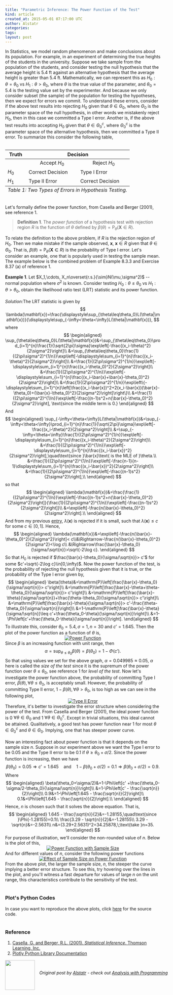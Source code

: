```yaml
---
title: "Parametric Inference: The Power Function of the Test"
kind: article
created_at: 2015-05-01 07:17:00 UTC
author: Alstatr
categories: 
tags: 
layout: post
---
```

In Statistics, we model random phenomenon and make conclusions about its population. For example, in an experiment of determining the true heights of the students in the university. Suppose we take sample from the population of the students, and consider testing the null hypothesis that the average height is 5.4 ft against an alternative hypothesis that the average height is greater than 5.4 ft. Mathematically, we can represent this as $H_0:\theta=\theta_0$ vs $H_1:\theta>\theta_0$, where $\theta$ is the true value of the parameter, and $\theta_0=5.4$ is the testing value set by the experimenter. And because we only consider subset (the sample) of the population for testing the hypotheses, then we expect for errors we commit. To understand these errors, consider if the above test results into rejecting $H_0$ given that $\theta\in\Theta_0$, where $\Theta_0$ is the parameter space of the null hypothesis, in other words we mistakenly reject $H_0$, then in this case we committed a Type I error. Another is, if the above test results into accepting $H_0$ given that $\theta\in\Theta_0^c$, where $\Theta_0^c$ is the parameter space of the alternative hypothesis, then we committed a Type II error. To summarize this consider the following table,<br/><br/><div class="datagrid"><table><thead><tr><th align = "center">Truth</th><th colspan = "2" align = "center">Decision</th></tr></thead><tfoot><tr><td colspan="4" style="text-align: center;"><div id="paging"><i>Table 1: Two Types of Errors in Hypothesis Testing.</i></div></td></tr></tfoot><tbody><tr><td></td><td align = "center">Accept $H_0$</td><td align = "center">Reject $H_0$</td></tr><tr class = "alt"><td>$H_0$</td><td>Correct Decision</td><td>Type I Error</td></tr><tr><td>$H_1$</td><td>Type II Error</td><td>Correct Decision</td></tr></tbody></table></div><br/>Let's formally define the power function, from Casella and Berger (2001), see reference 1. <blockquote><b>Definition 1</b>. The <i>power function</i> of a hypothesis test with rejection region $R$ is the function of $\theta$ defined by $\beta(\theta)=\mathrm{P}_{\theta}(\mathbf{X}\in R)$. </blockquote><a name='more'></a>To relate the definition to the above problem, if $R$ is the rejection region of $H_0$. Then we make mistake if the sample observed, $\mathbf{x}$, $\mathbf{x}\in R$ given that $\theta\in\Theta_0$. That is, $\beta(\theta)=\mathrm{P}_{\theta}(\mathbf{X}\in R)$ is the probability of Type I error. Let's consider an example, one that is popularly used in testing the sample mean. The example below is the combined problem of Example 8.3.3 and Exercise 8.37 (a) of reference 1. <br/><br/><b>Example 1</b>. Let $X_1,\cdots, X_n\overset{r.s.}{\sim}N(\mu,\sigma^2)$ -- normal population where $\sigma^2$ is known. Consider testing $H_0:\theta\leq \theta_0$ vs $H_1:\theta> \theta_0$, obtain the likelihood ratio test (LRT) statistic and its power function. <br/><br/><i>Solution:</i>The LRT statistic is given by $$ \lambda(\mathbf{x})=\frac{\displaystyle\sup_{\theta\leq\theta_0}L(\theta|\mathbf{x})}{\displaystyle\sup_{-\infty<\theta<\infty}L(\theta|\mathbf{x})}, $$ where $$ \begin{aligned} \sup_{\theta\leq\theta_0}L(\theta|\mathbf{x})&=\sup_{\theta\leq\theta_0}\prod_{i=1}^{n}\frac{1}{\sqrt{2\pi}\sigma}\exp\left[-\frac{(x_i-\theta)^2}{2\sigma^2}\right]\\ &=\sup_{\theta\leq\theta_0}\frac{1}{(2\pi\sigma^2)^{1/n}}\exp\left[-\displaystyle\sum_{i=1}^{n}\frac{(x_i-\theta)^2}{2\sigma^2}\right]\\ &=\frac{1}{(2\pi\sigma^2)^{1/n}}\exp\left[-\displaystyle\sum_{i=1}^{n}\frac{(x_i-\theta_0)^2}{2\sigma^2}\right]\\ &=\frac{1}{(2\pi\sigma^2)^{1/n}}\exp\left[-\displaystyle\sum_{i=1}^{n}\frac{(x_i-\bar{x}+\bar{x}-\theta_0)^2}{2\sigma^2}\right]\\ &=\frac{1}{(2\pi\sigma^2)^{1/n}}\exp\left\{-\displaystyle\sum_{i=1}^{n}\left[\frac{(x_i-\bar{x})^2+2(x_i-\bar{x})(\bar{x}-\theta_0)+(\bar{x}-\theta_0)^2}{2\sigma^2}\right]\right\}\\ &=\frac{1}{(2\pi\sigma^2)^{1/n}}\exp\left[-\frac{(n-1)s^2+n(\bar{x}-\theta_0)^2}{2\sigma^2}\right], \text{since the middle term is 0.} \end{aligned} $$ And $$ \begin{aligned} \sup_{-\infty<\theta<\infty}L(\theta|\mathbf{x})&=\sup_{-\infty<\theta<\infty}\prod_{i=1}^{n}\frac{1}{\sqrt{2\pi}\sigma}\exp\left[-\frac{(x_i-\theta)^2}{2\sigma^2}\right]\\ &=\sup_{-\infty<\theta<\infty}\frac{1}{(2\pi\sigma^2)^{1/n}}\exp\left[-\displaystyle\sum_{i=1}^{n}\frac{(x_i-\theta)^2}{2\sigma^2}\right]\\ &=\frac{1}{(2\pi\sigma^2)^{1/n}}\exp\left[-\displaystyle\sum_{i=1}^{n}\frac{(x_i-\bar{x})^2}{2\sigma^2}\right],\quad\text{since }\bar{x}\text{ is the MLE of }\theta.\\ &=\frac{1}{(2\pi\sigma^2)^{1/n}}\exp\left[-\frac{n-1}{n-1}\displaystyle\sum_{i=1}^{n}\frac{(x_i-\bar{x})^2}{2\sigma^2}\right]\\ &=\frac{1}{(2\pi\sigma^2)^{1/n}}\exp\left[-\frac{(n-1)s^2}{2\sigma^2}\right],\\ \end{aligned} $$ so that $$ \begin{aligned} \lambda(\mathbf{x})&=\frac{\frac{1}{(2\pi\sigma^2)^{1/n}}\exp\left[-\frac{(n-1)s^2+n(\bar{x}-\theta_0)^2}{2\sigma^2}\right]}{\frac{1}{(2\pi\sigma^2)^{1/n}}\exp\left[-\frac{(n-1)s^2}{2\sigma^2}\right]}\\ &=\exp\left[-\frac{n(\bar{x}-\theta_0)^2}{2\sigma^2}\right].\\ \end{aligned} $$ And from my previous <a href="http://alstatr.blogspot.com/2015/04/parametric-inference-likelihood-ratio.html" target = "_blank">entry</a>, $\lambda(\mathbf{x})$ is rejected if it is small, such that $\lambda(\mathbf{x})\leq c$ for some $c\in[0,1]$. Hence, $$ \begin{aligned} \lambda(\mathbf{x})&=\exp\left[-\frac{n(\bar{x}-\theta_0)^2}{2\sigma^2}\right]< c\\&\Rightarrow-\frac{n(\bar{x}-\theta_0)^2}{2\sigma^2}<\log c\\ &\Rightarrow\frac{\bar{x}-\theta_0}{\sigma/\sqrt{n}}>\sqrt{-2\log c}. \end{aligned} $$ So that $H_0$ is rejected if $\frac{\bar{x}-\theta_0}{\sigma/\sqrt{n}}> c'$ for some $c'=\sqrt{-2\log c}\in[0,\infty)$. Now the power function of the test, is the probability of rejecting the null hypothesis given that it is true, or the probability of the Type I error given by, $$ \begin{aligned} \beta(\theta)&=\mathrm{P}\left[\frac{\bar{x}-\theta_0}{\sigma/\sqrt{n}}> c'\right]\\ &=\mathrm{P}\left[\frac{\bar{x}-\theta+\theta-\theta_0}{\sigma/\sqrt{n}}> c'\right]\\ &=\mathrm{P}\left[\frac{\bar{x}-\theta}{\sigma/\sqrt{n}}+\frac{\theta-\theta_0}{\sigma/\sqrt{n}}> c'\right]\\ &=\mathrm{P}\left[\frac{\bar{x}-\theta}{\sigma/\sqrt{n}}> c'-\frac{\theta-\theta_0}{\sigma/\sqrt{n}}\right]\\ &=1-\mathrm{P}\left[\frac{\bar{x}-\theta}{\sigma/\sqrt{n}}\leq c'+\frac{\theta_0-\theta}{\sigma/\sqrt{n}}\right]\\ &=1-\Phi\left[c'+\frac{\theta_0-\theta}{\sigma/\sqrt{n}}\right]. \end{aligned} $$ To illustrate this, consider $\theta_0=5.4,\sigma = 1,n=30$ and $c'=1.645$. Then the plot of the power function as a function of $\theta$ is, <div>    <a href="https://plot.ly/~alstated1a61/203/" target="_blank" title="Power Function" style="display: block; text-align: center;"><img src="https://plot.ly/~alstated1a61/203.png" alt="Power Function" style="max-width: 100%;"  onerror="this.onerror=null;this.src='https://plot.ly/404.png';" /></a>    <script data-plotly="alstated1a61:203" src="https://plot.ly/embed.js" async></script></div>Since $\beta$ is an increasing function with unit range, then $$ \alpha = \sup_{\theta\leq\theta_0}\beta(\theta)=\beta(\theta_0)=1-\Phi(c'). $$ So that using values we set for the above graph, $\alpha=0.049985\approx 0.05$, $\alpha$ here is called the <i>size of the test</i> since it is the supremum of the power function over $\theta\leq\theta_0$, see reference 1 for <i>level of the test</i>. Now let's investigate the power function above, the probability of committing Type I error, $\beta(\theta), \forall \theta\leq \theta_0$, is acceptably small. However, the probability of committing Type II error, $1-\beta(\theta), \forall \theta > \theta_0$, is too high as we can see in the following plot, <div>    <a href="https://plot.ly/~alstated1a61/230/" target="_blank" title="Type II Error" style="display: block; text-align: center;"><img src="https://plot.ly/~alstated1a61/230.png" alt="Type II Error" style="max-width: 100%;"  onerror="this.onerror=null;this.src='https://plot.ly/404.png';" /></a>    <script data-plotly="alstated1a61:230" src="https://plot.ly/embed.js" async></script></div>Therefore, it's better to investigate the error structure when considering the power of the test. From Casella and Berger (2001), the ideal power function is 0 $\forall\theta\in\Theta_0$ and 1 $\forall\theta\in\Theta_0^c$. Except in trivial situations, this ideal cannot be attained. Qualitatively, a good test has power function near 1 for most $\theta\in\Theta_0^c$ and $\theta\in\Theta_0$. Implying, one that has steeper power curve.<br/><br/> Now an interesting fact about power function is that it depends on the sample size $n$. Suppose in our experiment above we want the Type I error to be 0.05 and the Type II error to be 0.1 if $\theta\geq \theta_0+\sigma/2$. Since the power function is increasing, then we have $$ \beta(\theta_0)=0.05\Rightarrow c'=1.645\quad\text{and}\quad 1 - \beta(\theta_0+\sigma/2)=0.1\Rightarrow\beta(\theta_0+\sigma/2)=0.9. $$ Where $$ \begin{aligned} \beta(\theta_0+\sigma/2)&=1-\Phi\left[c' +\frac{\theta_0-\sigma/2-\theta_0}{\sigma/\sqrt{n}}\right]\\ &=1-\Phi\left[c' - \frac{\sqrt{n}}{2}\right]\\ 0.9&=1-\Phi\left[1.645 - \frac{\sqrt{n}}{2}\right]\\ 0.1&=\Phi\left[1.645 - \frac{\sqrt{n}}{2}\right].\\ \end{aligned} $$ Hence, $n$ is chosen such that it solves the above equation. That is, $$ \begin{aligned} 1.645 - \frac{\sqrt{n}}{2}&=-1.28155,\quad\text{since }\Phi(-1.28155)=0.1\\ \frac{3.29 - \sqrt{n}}{2}&=-1.28155\\ 3.29 - \sqrt{n}&=-2.5631\\ n&=(3.29+2.5631)^2=34.25878,\;\text{take }n=35. \end{aligned} $$ For purpose of illustration, we'll consider the non-rounded value of $n$. Below is the plot of this, <div>    <a href="https://plot.ly/~alstated1a61/238/" target="_blank" title="Power Function with Sample Size" style="display: block; text-align: center;"><img src="https://plot.ly/~alstated1a61/238.png" alt="Power Function with Sample Size" style="max-width: 100%;"  onerror="this.onerror=null;this.src='https://plot.ly/404.png';" /></a>    <script data-plotly="alstated1a61:238" src="https://plot.ly/embed.js" async></script></div>And for different values of $n$, consider the following power functions <div>    <a href="https://plot.ly/~alstated1a61/286/" target="_blank" title="Effect of Sample Size on Power Function" style="display: block; text-align: center;"><img src="https://plot.ly/~alstated1a61/286.png" alt="Effect of Sample Size on Power Function" style="max-width: 100%;"  onerror="this.onerror=null;this.src='https://plot.ly/404.png';" /></a>    <script data-plotly="alstated1a61:286" src="https://plot.ly/embed.js" async></script></div>From the above plot, the larger the sample size, $n$, the steeper the curve implying a better error structure. To see this, try hovering over the lines in the plot, and you'll witness a fast departure for values of large $n$ on the unit range, this characteristics contribute to the sensitivity of the test.<br/><br/><h3>Plot's Python Codes</h3>In case you want to reproduce the above plots, click <a href="https://gist.github.com/alstat/cfb927fffea2cc15afe2" target = "_blank">here</a> for the source code. <br/><br/><h3>Reference</h3><ol><li><a href="http://www.amazon.com/Statistical-Inference-George-Casella/dp/0534243126" target="_blank">Casella, G. and Berger, R.L. (2001). <i>Statistical Inference</i>. Thomson Learning, Inc.</a>  </li><li><a href="https://plot.ly/python/" target = "_blank">Plotly Python Library Documentation</a></li></ol><div class="author">
  <img src="" style="width: 96px; height: 96;">
  <span style="position: absolute; padding: 32px 15px;">
    <i>Original post by <a href="http://twitter.com/">Alstatr</a> - check out <a href="http://alstatr.blogspot.com/">Analysis with Programming</a></i>
  </span>
</div>
